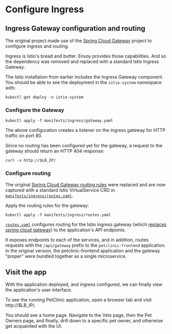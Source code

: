 # Configure Ingress

## Ingress Gateway configuration and routing

The original project made use of the [Spring Cloud Gateway](https://spring.io/projects/spring-cloud-gateway) project to configure ingress and routing.

Ingress is Istio's bread and butter.  Envoy provides those capabilities.  And so the dependency was removed and replaced with a standard Istio Ingress Gateway.

The Istio installation from earlier includes the Ingress Gateway component.  You should be able to see the deployment in the `istio-system` namespace with:

```shell
kubectl get deploy -n istio-system
```

### Configure the Gateway

```shell
kubectl apply -f manifests/ingress/gateway.yaml
```

The above configuration creates a listener on the ingress gateway for HTTP traffic on port 80.

Since no routing has been configured yet for the gateway, a request to the gateway should return an HTTP 404 response:

```shell
curl -v http://$LB_IP/
```


### Configure routing

The original [Spring Cloud Gateway routing rules](https://github.com/spring-petclinic/spring-petclinic-cloud/blob/master/k8s/init-services/02-config-map.yaml#L95) were replaced and are now captured with a standard Istio VirtualService CRD in [`manifests/ingress/routes.yaml`](https://github.com/spring-petclinic/spring-petclinic-istio/blob/master/manifests/ingress/routes.yaml).

Apply the routing rules for the gateway:

```shell
kubectl apply -f manifests/ingress/routes.yaml
```

[`routes.yaml`](https://github.com/spring-petclinic/spring-petclinic-istio/blob/master/manifests/ingress/routes.yaml) configures routing for the Istio ingress gateway (which [replaces spring cloud gateway](https://github.com/spring-petclinic/spring-petclinic-cloud/blob/master/k8s/init-services/02-config-map.yaml#L95)) to the application's API endpoints.

It exposes endpoints to each of the services, and in addition, routes requests with the `/api/gateway` prefix to the `petclinic-frontend` application.  In the original version, the petclinic-frontend application and the gateway "proper" were bundled together as a single microservice.

## Visit the app

With the application deployed, and ingress configured, we can finally view the application's user interface.

To see the running PetClinic application, open a browser tab and visit http://$LB_IP/.

You should see a home page.  Navigate to the Vets page, then the Pet Owners page, and finally, drill down to a specific pet owner, and otherwise get acquainted with the UI.

